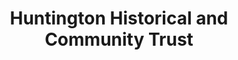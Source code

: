 ---
layout: repo
title: "Huntington Historical and Community Trust"
id: 15873
permalink: repos/15873/
---